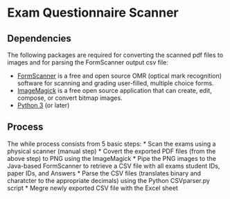 # Exam Questionnaire Scanner

## Dependencies
The following packages are required for converting the scanned pdf files to images and for parsing the FormScanner output csv file: 
- [FormScanner](http://www.formscanner.org/) is a free and open source OMR (optical mark recognition) software for scanning and grading user-filled, multiple choice forms.
- [ImageMagick](https://www.imagemagick.org/script/index.php) is a free open source application that can create, edit, compose, or convert bitmap images.
- [Python 3](https://www.python.org/) (or later)


## Process
The while process consists from 5 basic steps:
	* Scan the exams using a physical scanner (manual step)
	* Covert the exported PDF files (from the above step) to PNG using the ImageMagick 
	* Pipe the PNG images to the Java-based FormScanner to retrieve a CSV file with all exams student IDs, paper IDs, and Answers
	* Parse the CSV files (translates binary and charatcter to the appropriate decimals) using the Python CSVparser.py script
	* Megre newly exported CSV file with the Excel sheet
